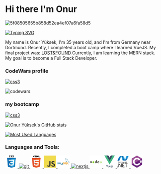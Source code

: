 # Hi there I'm Onur
![5f08505655b858d52ea4ef07a6fa58d5](https://github.com/yueksek-onur/yueksek-onur/assets/5917864/ac418647-c675-4523-8021-c58bc87b2b2c)

[![Typing SVG](https://readme-typing-svg.demolab.com?font=Fira+Code&weight=800&duration=4000&pause=1000&center=true&width=435&lines=+nice+that+you've+found+your+way+here)](https://git.io/typing-svg)

<p>
My name is Onur Yüksek, I'm 35 years old, and I'm from Germany near Dortmund. Recently, I completed a boot camp where I learned VueJS.
My final project was: <a href="https://cbe-lostandfound.netlify.app/" target="_blank" rel="noreferrer"> LOST&FOUND </a>
Currently, I am learning the MERN stack.
My goal is to become a Full Stack Developer.
</p>

<h3 align="left">CodeWars profile</h3>
<p align="left">
  <a href="https://www.codewars.com/users/yueksek-onur" target="_blank" rel="noreferrer">
    <img src="https://www.codewars.com/packs/assets/logo.f607a0fb.svg" alt="css3" width="40" height="40" />
  </a>
</p>

![codewars](https://www.codewars.com/users/yueksek-onur/badges/large)

<h3 align="left">my bootcamp</h3>
<p align="left">
  <a href="https://www.coding-bootcamps.eu/" target="_blank" rel="noreferrer">
    <img src="https://image.jimcdn.com/app/cms/image/transf/dimension=115x10000:format=png/path/s0bc1816f4b388266/image/i2c7016bab2e2fa88/version/1647271231/image.png" alt="css3" width="40" height="40" />
  </a>
</p>

[![Onur Yüksek's GitHub stats](https://github-readme-stats.vercel.app/api?username=yueksek-onur)](https://github-readme-stats.vercel.app/api?username=yueksek-onur)

[![Most Used Languages](https://github-readme-stats.vercel.app/api/top-langs/?username=yueksek-onur&layout=compact)](https://github-readme-stats.vercel.app/api/top-langs/?username=yueksek-onur&layout=compact)

<h3 align="left">Languages and Tools:</h3>
<p align="left">
  <a href="https://www.w3schools.com/css/" target="_blank" rel="noreferrer">
    <img src="https://raw.githubusercontent.com/devicons/devicon/master/icons/css3/css3-original-wordmark.svg" alt="css3" width="40" height="40" />
  </a>
  <a href="https://git-scm.com/" target="_blank" rel="noreferrer">
    <img src="https://www.vectorlogo.zone/logos/git-scm/git-scm-icon.svg" alt="git" width="40" height="40" />
  </a>
  <a href="https://www.w3.org/html/" target="_blank" rel="noreferrer">
    <img src="https://raw.githubusercontent.com/devicons/devicon/master/icons/html5/html5-original-wordmark.svg" alt="html5" width="40" height="40" />
  </a>
  <a href="https://developer.mozilla.org/en-US/docs/Web/JavaScript" target="_blank" rel="noreferrer">
    <img src="https://raw.githubusercontent.com/devicons/devicon/master/icons/javascript/javascript-original.svg" alt="javascript" width="40" height="40" />
  </a>
  <a href="https://www.mysql.com/" target="_blank" rel="noreferrer">
    <img src="https://raw.githubusercontent.com/devicons/devicon/master/icons/mysql/mysql-original-wordmark.svg" alt="mysql" width="40" height="40" />
  </a>
  <a href="https://nextjs.org/" target="_blank" rel="noreferrer">
    <img src="https://cdn.worldvectorlogo.com/logos/nextjs-2.svg" alt="nextjs" width="40" height="40" />
  </a>
  <a href="https://nodejs.org" target="_blank" rel="noreferrer">
    <img src="https://raw.githubusercontent.com/devicons/devicon/master/icons/nodejs/nodejs-original-wordmark.svg" alt="nodejs" width="40" height="40" />
  </a>
  <a href="https://vuejs.org/" target="_blank" rel="noreferrer">
    <img src="https://raw.githubusercontent.com/devicons/devicon/master/icons/vuejs/vuejs-original-wordmark.svg" alt="vuejs" width="40" height="40" />
  </a>
    <a href="https://learn.microsoft.com/en-us/dotnet/" target="_blank" rel="noreferrer">
    <img src="https://raw.githubusercontent.com/devicons/devicon/1119b9f84c0290e0f0b38982099a2bd027a48bf1/icons/dot-net/dot-net-original-wordmark.svg" alt="vuejs" width="40" height="40" />
  </a>
      <a href="https://learn.microsoft.com/en-us/dotnet/csharp/" target="_blank" rel="noreferrer">
    <img src="https://raw.githubusercontent.com/devicons/devicon/1119b9f84c0290e0f0b38982099a2bd027a48bf1/icons/csharp/csharp-original.svg" alt="vuejs" width="40" height="40" />
  </a>
</p>
